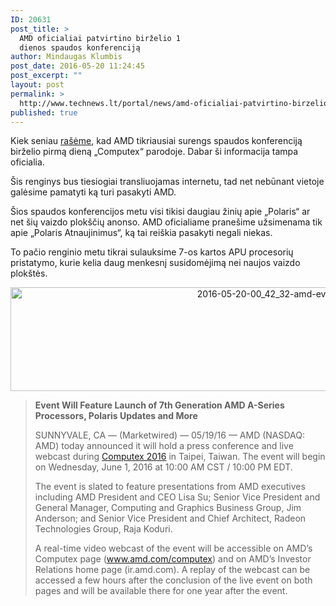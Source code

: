 ```yaml
---
ID: 20631
post_title: >
  AMD oficialiai patvirtino birželio 1
  dienos spaudos konferenciją
author: Mindaugas Klumbis
post_date: 2016-05-20 11:24:45
post_excerpt: ""
layout: post
permalink: >
  http://www.technews.lt/portal/news/amd-oficialiai-patvirtino-birzelio-1-dienos-spaudos-konferencija/
published: true
---
```

Kiek seniau <a href="http://www.technews.lt/portal/news/polaris-vaizdo-plokstes-gali-buti-isleidziamos-computex-parodoje/">rašėme</a>, kad AMD tikriausiai surengs spaudos konferenciją birželio pirmą dieną „Computex“ parodoje. Dabar ši informacija tampa oficialia.

Šis renginys bus tiesiogiai transliuojamas internetu, tad net nebūnant vietoje galėsime pamatyti ką turi pasakyti AMD.

Šios spaudos konferencijos metu visi tikisi daugiau žinių apie „Polaris“ ar net šių vaizdo plokščių anonso. AMD oficialiame pranešime užsimenama tik apie „Polaris Atnaujinimus“, ką tai reiškia pasakyti negali niekas.

To pačio renginio metu tikrai sulauksime 7-os kartos APU procesorių pristatymo, kurie kelia daug menkesnį susidomėjimą nei naujos vaizdo plokštės.
<p style="text-align: center"><a href="http://www.technews.lt/portal/wp-content/uploads/2016/05/2016-05-20-00_42_32-amd-event.png-868×1255.png"><img class="alignnone wp-image-20632 size-full" src="http://www.technews.lt/portal/wp-content/uploads/2016/05/2016-05-20-00_42_32-amd-event.png-868×1255.png" alt="2016-05-20-00_42_32-amd-event.png-868×1255" width="910" height="166" /></a></p>

<blockquote><strong>Event Will Feature Launch of 7th Generation AMD A-Series Processors, Polaris Updates and More</strong>

SUNNYVALE, CA — (Marketwired) — 05/19/16 — AMD (NASDAQ: AMD) today announced it will hold a press conference and live webcast during <a href="https://www.computextaipei.com.tw/" rel="nofollow">Computex 2016</a> in Taipei, Taiwan. The event will begin on Wednesday, June 1, 2016 at 10:00 AM CST / 10:00 PM EDT.

The event is slated to feature presentations from AMD executives including AMD President and CEO Lisa Su; Senior Vice President and General Manager, Computing and Graphics Business Group, Jim Anderson; and Senior Vice President and Chief Architect, Radeon Technologies Group, Raja Koduri.

A real-time video webcast of the event will be accessible on AMD’s Computex page (<a href="http://www.amd.com/computex" rel="nofollow">www.amd.com/computex</a>) and on AMD’s Investor Relations home page (ir.amd.com). A replay of the webcast can be accessed a few hours after the conclusion of the live event on both pages and will be available there for one year after the event.</blockquote>
